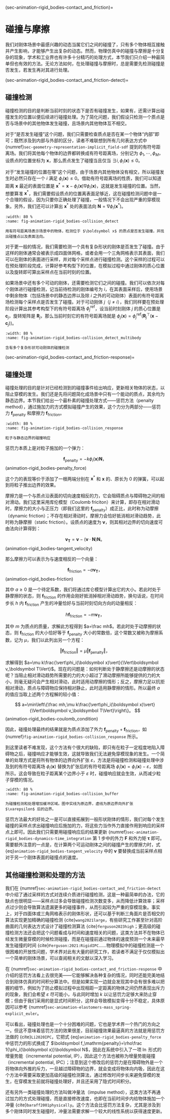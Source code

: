 (sec-animation-rigid_bodies-contact_and_friction)=
# 碰撞与摩擦

我们对刚体场景中最感兴趣的动态当属它们之间的碰撞了，只有多个物体相互接触并产生影响，才能够产生出复杂的动态。然而，物理仿真中的碰撞与摩擦是十分复杂的现象，学术和工业界也有许多十分精巧的处理方式，本节我们只介绍一种最简单但也有效的方法。无论方法如何，在处理碰撞与摩擦时，总是需要先检测碰撞是否发生，若发生再对其进行处理。

(sec-animation-rigid_bodies-contact_and_friction-detect)=
## 碰撞检测

碰撞检测的目的是判断当前时刻的状态下是否有碰撞发生，如果有，还需计算出碰撞发生的位置以便后续进行碰撞处理。为了简化问题，我们假设只检测一个质点是否与场景中的其他物体发生碰撞，且场景内其他物体互不相交。

对于“是否发生碰撞”这个问题，我们只需要检查质点是否在某一个物体“内部”即可；既然涉及到内部与外部的区分，读者不难联想到所有几何表达方式中 {numref}`sec-geometry-representation-implicit_field-sdf` 提到的有符号距离场。我们将其他每个物体的边界都转换成有符号距离场，分别记为 $\phi_1,\cdots,\phi_M$，设质点的位置坐标为 $\boldsymbol x$，那么质点发生了碰撞当且仅当 $\exists i,\phi_i(\boldsymbol x)\le 0$。

对于“发生碰撞的位置在哪”这个问题，由于场景内其他物体没有相交，所以碰撞发生时必然只存在一个 $i$ 满足 $\phi_i(\boldsymbol x)\le 0$。借助有符号距离场的性质，我们可以知道距离 $\boldsymbol x$ 最近的表面位置是 $\boldsymbol x^*=\boldsymbol x-\phi_i(\boldsymbol x)\nabla\phi_i(\boldsymbol x)$，这就是发生碰撞的位置。当然，想要算准 $\boldsymbol x^*$，我们需要假设质点的位置离表面足够近，这在碰撞检测问题中是一个合理的假设，因为只要你正确处理了碰撞，一般情况下不会出现严重的穿模现象。另外，我们还可以计算出 $\boldsymbol x^*$ 处的表面法向 $\boldsymbol N=\nabla\phi_i(\boldsymbol x^*)$。

```{figure} fig/animation-rigid_bodies-collision_detect.png
:width: 80 %
:name: fig-animation-rigid_bodies-collision_detect

用有符号距离场表示场景中的物体，检测位于 $\boldsymbol x$ 的质点是否发生碰撞，并找出碰撞点以及表面法向。
```

对于更一般的情况，我们需要检测一个具有复杂形状的刚体是否发生了碰撞。由于这样的刚体通常会被表示成四面体网格，或者会用一个三角网格表示其表面，我们可以在刚体的表面进行采样，并对每个采样点进行碰撞检测。这个采样的过程可以在预处理阶段完成，计算好参考构型下的位置，在模拟过程中通过刚体的质心位置以及旋转即可算出采样点在当前时刻的位置。

如果场景中还有多个可动的刚体，还需要检测它们之间的碰撞。我们可以依次对每个刚体进行碰撞检测，记当前待检测的刚体编号为 $i$，在其表面采样后，使用场景中剩余物体（包括场景中的静态边界以及除 $i$ 之外的可动刚体）表面的有符号距离场检测每个采样点是否发生了碰撞。对于可动刚体 $j$（$j\ne i$），我们同样要在预处理阶段计算出其参考构型下的有符号距离场 $\phi^\mathrm{ref}_j$，设当前时刻刚体 $j$ 的质心位置是 $\boldsymbol c_j$，旋转矩阵是 $\boldsymbol R_j$，那么当前时刻它的有符号距离场就是 $\phi_j(\boldsymbol x)=\phi^\mathrm{ref}_j\left(\boldsymbol R_j^\top(\boldsymbol x-\boldsymbol c_j)\right)$。

```{figure} fig/animation-rigid_bodies-collision_detect_multibody.png
:width: 80 %
:name: fig-animation-rigid_bodies-collision_detect_multibody

含有多个复杂形状可动刚体的碰撞检测
```

(sec-animation-rigid_bodies-contact_and_friction-response)=
## 碰撞处理

碰撞处理的目的是针对已经检测到的碰撞事件给出响应，更新相关物体的状态，以阻止穿模的发生。我们还是先将问题简化成场景中只有一个能动的质点，其余均为静态边界。本节我们给出一个最朴素的碰撞处理方式——惩罚方法（penalty method），通过施加力的方式模拟碰撞产生的效果，这个力分为两部分——惩罚力 $\boldsymbol f_\mathrm{penalty}$ 和摩擦力 $\boldsymbol f_\mathrm{friction}$。

```{figure} fig/animation-rigid_bodies-collision_response.png
:width: 80 %
:name: fig-animation-rigid_bodies-collision_response

粒子与静态边界的碰撞响应
```

惩罚力本质上是对粒子施加的一个弹力：

$$
\boldsymbol f_\mathrm{penalty}=-k\phi_i(\boldsymbol x)\boldsymbol N，
$$ (animation-rigid_bodies-penalty_force)

这个力的表现等价于添加了一根两端分别在 $\boldsymbol x^*$ 和 $\boldsymbol x$ 的、原长为 $0$ 的弹簧，可以起到将粒子推出边界的效果。

摩擦力是一个与质点沿表面的切向速度相反的力，它会阻碍质点与障碍物之间的相对滑动。我们这里采用库伦模型（Coulomb friciton）来计算，即存在相对滑动时，摩擦力的大小与正压力（即我们这里的 $\boldsymbol f_\mathrm{penalty}$）成正比，此时称为动摩擦（dynamic friction）；不存在相对滑动时，摩擦力会恰好抵消相对滑动趋势，此时称为静摩擦（static friction）。设质点的速度为 $\boldsymbol v$，则其相对边界的切向速度可由法向计算得到：

$$
\boldsymbol v_\boldsymbol T=\boldsymbol v-(\boldsymbol v\cdot\boldsymbol N)\boldsymbol N。
$$ (animation-rigid_bodies-tangent_velocity)

那么摩擦力可以表示为与速度相反的一个向量：

$$
\boldsymbol f_\mathrm{friction}=-a\boldsymbol v_\boldsymbol T，
$$ (animation-rigid_bodies-friction)

其中 $a\ge 0$ 是一个待定系数，我们将通过库仑模型计算出它的大小。若此时处于静摩擦的状态，则 $\boldsymbol f_\mathrm{friction}$ 的作用会刚好抵消掉相对滑动趋势，换句话说，在时间步长 $h$ 内 $\boldsymbol f_\mathrm{friction}$ 产生的冲量恰好与当前时刻切向方向的动量相反：
	
$$
h\boldsymbol f_\mathrm{friction}=-m\boldsymbol v_\boldsymbol T，
$$

其中 $m$ 为质点的质量，求解此方程得到 $a=\frac mh$。若此时处于动摩擦的状态，则 $\boldsymbol f_\mathrm{friction}$ 的大小恰好等于 $\boldsymbol f_\mathrm{penalty}$ 大小的常数倍，这个常数又被称为摩擦系数，记为 $\mu$，我们以此列出另一个方程：

$$
\Vert\boldsymbol f_\mathrm{friction}\Vert=\mu\Vert\boldsymbol f_\mathrm{penalty}\Vert，
$$

求解得到 $a=\mu k\frac{\vert\phi_i(\boldsymbol x)\vert}{\Vert\boldsymbol v_\boldsymbol T\Vert}$。现在的问题是：如何判断处于静摩擦还是动摩擦的状态呢？当阻止相对滑动趋势所需要的力的大小超过了滑动摩擦所能够提供的力的大小，则毫无疑问会产生相对滑动，此时适用动摩擦的情形；反之，摩擦力足以抗拒相对滑动，质点与障碍物应保持相对静止，此时适用静摩擦的情形。所以最终 $a$ 的值应当取上述两个方程解的较小值：

$$
a=\min\left\{\frac mh,\mu k\frac{\vert\phi_i(\boldsymbol x)\vert}{\Vert\boldsymbol v_\boldsymbol T\Vert}\right\}。
$$ (animation-rigid_bodies-coulomb_condition)

因此，碰撞处理最终的结果就是为质点添加了外力 $\boldsymbol f_\mathrm{penalty}+\boldsymbol f_\mathrm{friction}$，如{numref}`fig-animation-rigid_bodies-collision_response` 所示。

到这里读者不难发现，这个方法有个很大的缺陷，即只有在粒子一定程度地陷入障碍物之后，碰撞响应才能够生效，这就导致我们无法避免穿模现象的发生。一个简单的处理方式是将所有物体的边界向外扩张 $\varepsilon$，方法是将碰撞检测和碰撞处理中涉及到的有符号距离场 $\phi_i(\boldsymbol x)$ 替换为扩张后的有符号距离场 $\hat\phi_i(\boldsymbol x)=\phi_i(\boldsymbol x)-\varepsilon$，如图所示。这会导致在粒子距离某个边界小于 $\varepsilon$ 时，碰撞响应就会生效，从而减少粒子穿模的情况。

```{figure} fig/animation-rigid_bodies-collision_buffer.png
:width: 80 %
:name: fig-animation-rigid_bodies-collision_buffer

为碰撞检测和处理增加缓冲区域。图中实线为原边界，虚线为原边界向外扩张 $\varepsilon$ 后的边界。
```

惩罚方法最大的好处之一是可以直接拓展到一般形状刚体的情形，我们对每个发生碰撞的采样点求出碰撞响应后施加的力，将这些力当作外力直接作用到响应的采样点上即可。因此我们只需要用碰撞响应后的结果更新 {numref}`sec-animation-rigid_bodies-dynamics-time_integration` 第 1 步中的外力 $\boldsymbol F$ 和外力矩 $\boldsymbol\tau$ 即可。需要额外注意的一点是，在计算两个可运动刚体之间的碰撞产生的摩擦力时，式 {eq}`animation-rigid_bodies-tangent_velocity` 中的 $\boldsymbol v$ 要替换成当前采样点相对于另一个刚体表面的碰撞点的速度。

## 其他碰撞检测和处理的方法

我们在 {numref}`sec-animation-rigid_bodies-contact_and_friction-detect` 中介绍了通过采样的方式对连续介质进行碰撞检测，这是一种最简单的办法，它的缺点也很明显——采样点过多会导致碰撞检测次数变多，从而降低计算效率；采样点过少则会导致算法遗漏更多的碰撞事件，从而引起较为严重的穿模现象。事实上，对于四面体或三角网格表示的刚体形状，还可以基于判断三角面片是否相交的算法实现更加精确的碰撞检测 {cite}`wang2021large`，有些研究工作甚至针对高阶曲面的几何表达方式设计了碰撞检测算法 {cite}`ferguson2023high`；更高级的碰撞检测方法还会把这个问题看成与时间和速度相关的问题，这类方法并不在物体已经发生微量穿模的时候检测碰撞，而是在碰撞前通过物体的速度预测一个未来最早发生碰撞的时间 {cite}`Ferguson:2021:RigidIPC`……物理模拟中的碰撞检测是一个很困难的开放性问题，学术界对此有大量的研究工作，若读者不满足于仅仅模拟出一个简单的刚体场景，可以查阅相关的文献以深入学习。

在 {numref}`sec-animation-rigid_bodies-contact_and_friction-response` 中介绍的惩罚方法看上去很完美——它能够解决各种复杂的情况，同时还能完美地结合到刚体仿真的时间积分算法中。但是如果实现一边就会发现其中会有很多难以把握的细节，例如为了防止模拟过程中出现相距一定距离的物体之间仍然表现出斥力的现象，我们会希望 $\varepsilon$ 尽可能小，与此同时增加 $k$ 以让惩罚力足够大来防止穿模；但由于我们采用的是显式时间积分，这样会导致模拟变得十分不稳定，具体原因可以参考 {numref}`sec-animation-elastomers-mass_spring-explicit_euler`。

可以看出，碰撞处理也是一个十分困难的问题，它也是学术界一个热门的方向之一。但这不意味着惩罚方法的效果很差，目前碰撞效果最逼真的方法就是用惩罚方法做的 {cite}`Li2020IPC`，它把式 {eq}`animation-rigid_bodies-penalty_force` 中惩罚力的形式换成了 $\boldsymbol f_\mathrm{penalty}=\rho\frac 1{\phi_i(\boldsymbol x)}\boldsymbol N$，因此在系统中引入了一项 $\ln$ 形式的增量势能（incremental potential, IP），因此这个方法也被称为增量势能碰撞（incremental potential, IPC）；注意到这个修改后的惩罚力是在障碍物外是一个将物体向外推的斥力，一旦越过障碍物的边界，就会变成将物体向内吸，因此在这个方法中需要采取更加高级的碰撞检测算法，通过修改时间步长来避免穿模的发生，在穿模发生前就将碰撞处理好，并且还采用了隐式时间积分。

还有另外一类碰撞处理的方法叫做冲量法（impulse method），这类方法不再通过加力的方式处理碰撞，而是直接修改速度，也即在当前时间步内给物体施加一个冲量 {cite}`baraff2001physically`。这个方法会比惩罚方法复杂，尤其是涉及到多个刚体同时发生碰撞时，冲量法需要求解一个较大的线性系统以获得速度更新。